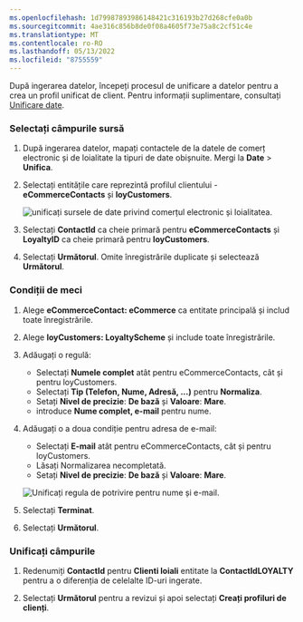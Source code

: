 ```yaml
---
ms.openlocfilehash: 1d79987893986148421c316193b27d268cfe0a0b
ms.sourcegitcommit: 4ae316c856b8de0f08a4605f73e75a8c2cf51c4e
ms.translationtype: MT
ms.contentlocale: ro-RO
ms.lasthandoff: 05/13/2022
ms.locfileid: "8755559"
---
```

După ingerarea datelor, începeți procesul de unificare a datelor pentru a crea un profil unificat de client. Pentru informații suplimentare, consultați [Unificare date](../data-unification.md).

### <a name="select-source-fields"></a>Selectați câmpurile sursă

1. După ingerarea datelor, mapați contactele de la datele de comerț electronic și de loialitate la tipuri de date obișnuite. Mergi la **Date** > **Unifica**.

1. Selectați entitățile care reprezintă profilul clientului - **eCommerceContacts** și **loyCustomers**.

   ![unificați sursele de date privind comerțul electronic și loialitatea.](../media/unify-ecommerce-loyalty.png)

1. Selectați **ContactId** ca cheie primară pentru **eCommerceContacts** și **LoyaltyID** ca cheie primară pentru **loyCustomers**.

1. Selectați **Următorul**. Omite înregistrările duplicate și selectează **Următorul**.

### <a name="match-conditions"></a>Condiții de meci

1. Alege **eCommerceContact: eCommerce** ca entitate principală și includ toate înregistrările.

1. Alege **loyCustomers: LoyaltyScheme** și include toate înregistrările.

1. Adăugați o regulă:
   - Selectați **Numele complet** atât pentru eCommerceContacts, cât și pentru loyCustomers.
   - Selectați **Tip (Telefon, Nume, Adresă, ...)** pentru **Normaliza**.
   - Setați **Nivel de precizie**: **De bază** și **Valoare**: **Mare**.
   - introduce **Nume complet, e-mail** pentru nume.

1. Adăugați o a doua condiție pentru adresa de e-mail:
   - Selectați **E-mail** atât pentru eCommerceContacts, cât și pentru loyCustomers.
   - Lăsați Normalizarea necompletată.
   - Setați **Nivel de precizie**: **De bază** și **Valoare**: **Mare**.

   ![Unificați regula de potrivire pentru nume și e-mail.](../media/unify-match-rule.png)

1. Selectați **Terminat**.

1. Selectați **Următorul**.

### <a name="unify-fields"></a>Unificați câmpurile

1. Redenumiți **ContactId** pentru **Clienti loiali** entitate la **ContactIdLOYALTY** pentru a o diferenția de celelalte ID-uri ingerate.

1. Selectați **Următorul** pentru a revizui și apoi selectați **Creați profiluri de clienți**.
